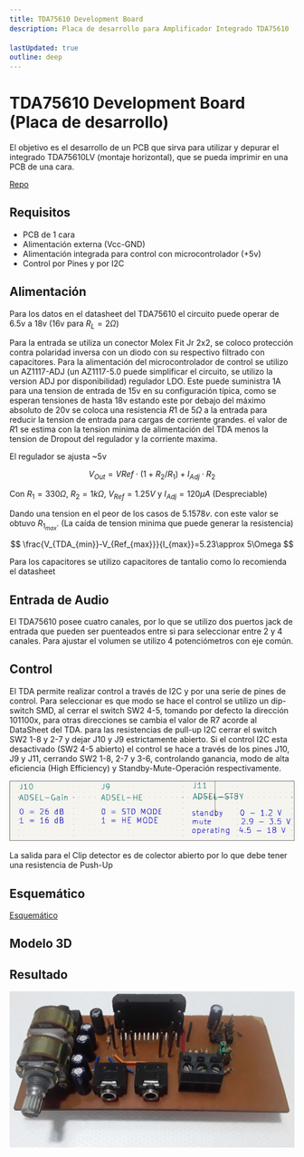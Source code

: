 ```yaml
---
title: TDA75610 Development Board
description: Placa de desarrollo para Amplificador Integrado TDA75610

lastUpdated: true
outline: deep
---
```


<!-- 3D Render
https://drive.google.com/uc?export=download&id=1YYRwUi6bhpO5MCbWv3B6JMYoDCnsvqHo
Blog/Kicad/img/TDA75610.png
 -->

# TDA75610 Development Board (Placa de desarrollo)

El objetivo es el desarrollo de un PCB que sirva para utilizar y depurar el integrado TDA75610LV (montaje horizontal), que se pueda imprimir en una PCB de una cara.

[Repo](https://github.com/jackestar/TDA75610)

## Requisitos

* PCB de 1 cara
* Alimentación externa (Vcc-GND)
* Alimentación integrada para control con microcontrolador (+5v)
* Control por Pines y por I2C

## Alimentación

Para los datos en el datasheet del TDA75610 el circuito puede operar de 6.5v a 18v (16v para $R_L=2\Omega$)

Para la entrada se utiliza un conector Molex Fit Jr 2x2, se coloco protección contra polaridad inversa con un diodo con su respectivo filtrado con capacitores. Para la alimentación del microcontrolador de control se utilizo un AZ1117-ADJ (un AZ1117-5.0 puede simplificar el circuito, se utilizo la version ADJ por disponibilidad) regulador LDO. Este puede suministra 1A para una tension de entrada de 15v en su configuración típica, como se esperan tensiones de hasta 18v estando este por debajo del máximo absoluto de 20v se coloca una resistencia $R1$ de $5\Omega$ a la entrada para reducir la tension de entrada para cargas de corriente grandes. el valor de $R1$ se estima con la tension minima de alimentación del TDA menos la tension de Dropout del regulador y la corriente maxima.

El regulador se ajusta ~5v

$$
V_{Out}=V{Ref}\cdot(1+R_2/R_1)+I_{Adj}\cdot R_2
$$

Con $R_1=330\Omega$, $R_2=1k\Omega$, $V_{Ref}=1.25V$ y $I_{Adj}=120\mu A$ (Despreciable)

Dando una tension en el peor de los casos de $5.1578v$. con este valor se obtuvo $R_{1_{max}}$. (La caída de tension minima que puede generar la resistencia)

$$
\frac{V_{TDA_{min}}-V_{Ref_{max}}}{I_{max}}=5.23\approx 5\Omega
$$

Para los capacitores se utilizo capacitores de tantalio como lo recomienda el datasheet

## Entrada de Audio

El TDA75610 posee cuatro canales, por lo que se utilizo dos puertos jack de entrada que pueden ser puenteados entre si para seleccionar entre 2 y 4 canales. Para ajustar el volumen se utilizo 4 potenciómetros con eje común.

## Control

El TDA permite realizar control a través de I2C y por una serie de pines de control. Para seleccionar es que modo se hace el control se utilizo un dip-switch SMD, al cerrar el switch SW2 4-5, tomando por defecto la dirección 101100x, para otras direcciones se cambia el valor de R7 acorde al DataSheet del TDA. para las resistencias de pull-up I2C cerrar el switch SW2 1-8 y 2-7 y dejar J10 y J9 estrictamente abierto. Si el control I2C esta desactivado (SW2 4-5 abierto) el control se hace a través de los pines J10, J9 y J11, cerrando SW2 1-8, 2-7 y 3-6, controlando ganancia, modo de alta eficiencia (High Efficiency) y Standby-Mute-Operación respectivamente.

![Configuración](img/TDA75610-Config.png)

La salida para el Clip detector es de colector abierto por lo que debe tener una resistencia de Push-Up

## Esquemático

[Esquemático](https://drive.google.com/file/d/1zOZ_QLpb7rlT-NX607TR__lV9A5XwjoH/view?usp=sharing)

## Modelo 3D

<script setup>
// import modelUrl from 'models/TDA75610.glb'
import previewImg from './img/TDA75610.png'
</script>

<ClientOnly>
  <Viewer3D modelUrl="models/TDA75610.glb" :previewImg="previewImg" />
</ClientOnly>

## Resultado

![Montage](img/TDA75610-Montage.jpg)